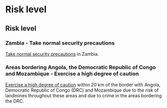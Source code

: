 # Risk level

## Risk level

### Zambia - Take normal security precautions

[Take normal security precautions](#levels "Risk Levels") in Zambia.

### Areas bordering Angola, the Democratic Republic of Congo and Mozambique - Exercise a high degree of caution

[Exercise a high degree of caution](#levels "Risk Levels") within 20 km of the border with Angola, Democratic Republic of Congo (DRC) and Mozambique due to the risk of landmines throughout these areas and due to crime in the areas bordering the DRC.